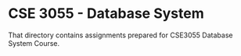 # CSE 3055 - Database System
That directory contains assignments prepared for CSE3055 Database System Course.
